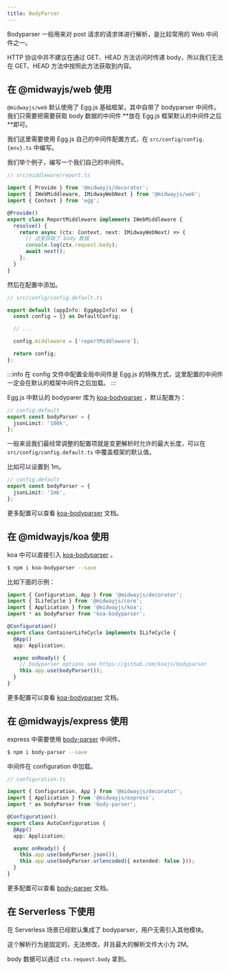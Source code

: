 ```yaml
---
title: BodyParser
---
```


Bodyparser 一般用来对 post 请求的请求体进行解析，是比较常用的 Web 中间件之一。


HTTP 协议中并不建议在通过 GET、HEAD 方法访问时传递 body，所以我们无法在 GET、HEAD 方法中按照此方法获取到内容。

## 在 @midwayjs/web 使用

`@midwayjs/web` 默认使用了 Egg.js 基础框架，其中自带了 bodyparser 中间件。我们只需要把需要获取 body 数据的中间件 **放在 Egg.js 框架默认的中间件之后 **即可。


我们这里需要使用 Egg.js 自己的中间件配置方式，在 `src/config/config.{env}.ts` 中编写。


我们举个例子，编写一个我们自己的中间件。

```typescript
// src/middleware/report.ts

import { Provide } from '@midwayjs/decorator';
import { IWebMiddleware, IMidwayWebNext } from '@midwayjs/web';
import { Context } from 'egg';

@Provide()
export class ReportMiddleware implements IWebMiddleware {
  resolve() {
    return async (ctx: Context, next: IMidwayWebNext) => {
      // 这里获取了 body 数据
      console.log(ctx.request.body);
      await next();
    };
  }
}
```

然后在配置中添加。

```typescript
// src/config/config.default.ts

export default (appInfo: EggAppInfo) => {
  const config = {} as DefaultConfig;

  // ...

  config.middleware = ['reportMiddleware'];

  return config;
};
```

:::info
在 config 文件中配置全局中间件是 Egg.js 的特殊方式，这里配置的中间件一定会在默认的框架中间件之后加载。
:::

Egg.js 中默认的 bodyparer 库为 [koa-bodyparser](https://github.com/koajs/bodyparser) ，默认配置为：

```typescript
// config.default
export const bodyParser = {
  jsonLimit: '100k',
};
```

一般来说我们最经常调整的配置项就是变更解析时允许的最大长度，可以在 `src/config/config.default.ts` 中覆盖框架的默认值。


比如可以设置到 1m。

```typescript
// config.default
export const bodyParser = {
  jsonLimit: '1mb',
};
```

更多配置可以查看 [koa-bodyparser](https://github.com/koajs/bodyparser) 文档。


## 在 @midwayjs/koa 使用

koa 中可以直接引入 [koa-bodyparser](https://github.com/koajs/bodyparser) 。


```bash
$ npm i koa-bodyparser --save
```



比如下面的示例：

```typescript
import { Configuration, App } from '@midwayjs/decorator';
import { ILifeCycle } from '@midwayjs/core';
import { Application } from '@midwayjs/koa';
import * as bodyParser from 'koa-bodyparser';

@Configuration()
export class ContainerLifeCycle implements ILifeCycle {
  @App()
  app: Application;

  async onReady() {
    // bodyparser options see https://github.com/koajs/bodyparser
    this.app.use(bodyParser());
  }
}
```

更多配置可以查看 [koa-bodyparser](https://github.com/koajs/bodyparser) 文档。


## 在 @midwayjs/express 使用

express 中需要使用 [body-parser](https://github.com/expressjs/body-parser) 中间件。

```bash
$ npm i body-parser --save
```

中间件在 configuration 中加载。

```typescript
// configuration.ts

import { Configuration, App } from '@midwayjs/decorator';
import { Application } from '@midwayjs/express';
import * as bodyParser from 'body-parser';

@Configuration()
export class AutoConfiguration {
  @App()
  app: Application;

  async onReady() {
    this.app.use(bodyParser.json());
    this.app.use(bodyParser.urlencoded({ extended: false }));
  }
}
```

更多配置可以查看 [body-parser](https://github.com/expressjs/body-parser) 文档。

## 在 Serverless 下使用

在 Serverless 场景已经默认集成了 bodyparser，用户无需引入其他模块。


这个解析行为是固定的，无法修改，并且最大的解析文件大小为 2M。


body 数据可以通过 `ctx.request.body` 拿到。

